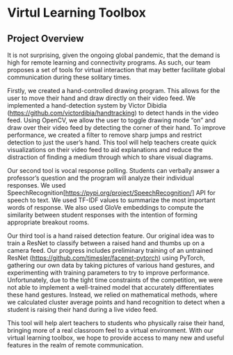 # Virtul Learning Toolbox
## Project Overview

It is not surprising, given the ongoing global pandemic, that the demand is high for remote learning and connectivity programs.
As such, our team proposes a set of tools for virtual interaction that may better facilitate global communication during these solitary times.

Firstly, we created a hand-controlled drawing program.
This allows for the user to move their hand and draw directly on their video feed. We implemented a hand-detection system by Victor Dibidia (https://github.com/victordibia/handtracking) to detect hands in the video feed.
Using OpenCV, we allow the user to toggle drawing mode “on” and draw over their video feed by detecting the corner of their hand.
To improve performance, we created a filter to remove sharp jumps and restrict detection to just the user’s hand.
This tool will help teachers create quick visualizations on their video feed to aid explanations and reduce the distraction of finding a medium through which to share visual diagrams.

Our second tool is vocal response polling.
Students can verbally answer a professor’s question and the program will analyze their individual responses.
We used SpeechRecognition[https://pypi.org/project/SpeechRecognition/] API for speech to text.
We used TF-IDF values to summarize the most important words of  response.
We also used GloVe embeddings to compute the similarity between student responses with the intention of forming appropriate breakout rooms.

Our third tool is a hand raised detection feature.
Our original idea was to train a ResNet to classify between a raised hand and thumbs up on a camera feed.
Our progress includes preliminary training of an untrained ResNet (https://github.com/timesler/facenet-pytorch) using PyTorch, gathering our own data by taking pictures of various hand gestures, and experimenting with training parameters to try to improve performance.
Unfortunately, due to the tight time constraints of the competition, we were not able to implement a well-trained model that accurately differentiates these hand gestures.
Instead, we relied on mathematical methods, where we calculated cluster average points and hand recognition to detect when a student is raising their hand during a live video feed.

This tool will help alert teachers to students who physically raise their hand, bringing more of a real classroom feel to a virtual environment.
With our virtual learning toolbox, we hope to provide access to many new and useful features in the realm of remote communication.

